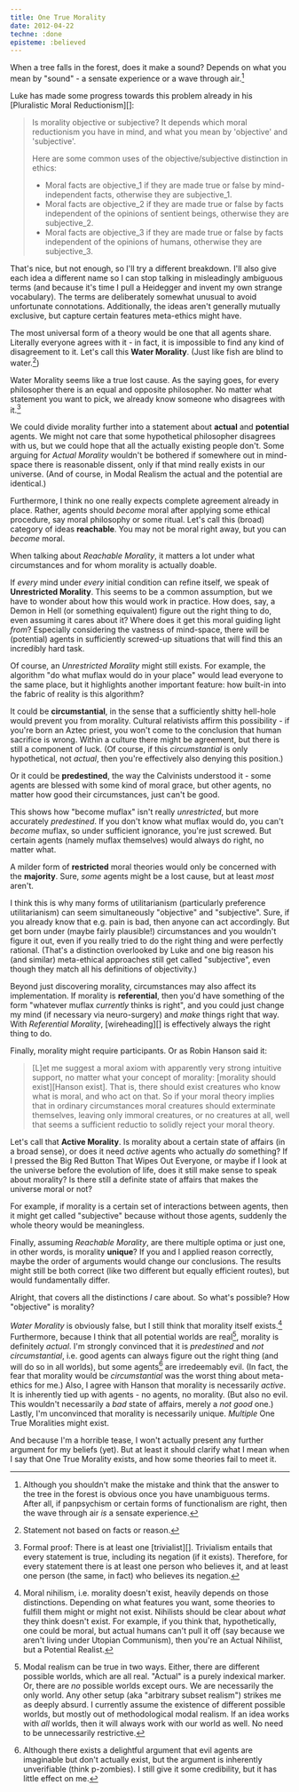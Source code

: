 ```yaml
---
title: One True Morality
date: 2012-04-22
techne: :done
episteme: :believed
---
```


When a tree falls in the forest, does it make a sound? Depends on what you mean by "sound" - a sensate experience or a wave through air.[^sound]

[^sound]: Although you shouldn't make the mistake and think that the answer to the tree in the forest is obvious once you have unambiguous terms. After all, if panpsychism or certain forms of functionalism are right, then the wave through air *is* a sensate experience.

Luke has made some progress towards this problem already in his [Pluralistic Moral Reductionism][]:

> Is morality objective or subjective? It depends which moral reductionism you have in mind, and what you mean by 'objective' and 'subjective'.
> 
> Here are some common uses of the objective/subjective distinction in ethics:
>
> - Moral facts are objective\_1 if they are made true or false by mind-independent facts, otherwise they are subjective\_1.
> - Moral facts are objective\_2 if they are made true or false by facts independent of the opinions of sentient beings, otherwise they are subjective\_2.
> - Moral facts are objective\_3 if they are made true or false by facts independent of the opinions of humans, otherwise they are subjective\_3.

That's nice, but not enough, so I'll try a different breakdown. I'll also give each idea a different name so I can stop talking in misleadingly ambiguous terms (and because it's time I pull a Heidegger and invent my own strange vocabulary). The terms are deliberately somewhat unusual to avoid unfortunate connotations. Additionally, the ideas aren't generally mutually exclusive, but capture certain features meta-ethics might have.

The most universal form of a theory would be one that all agents share. Literally everyone agrees with it - in fact, it is impossible to find any kind of disagreement to it. Let's call this **Water Morality**. (Just like fish are blind to water.[^fact])

[^fact]: Statement not based on facts or reason.

Water Morality seems like a true lost cause. As the saying goes, for every philosopher there is an equal and opposite philosopher. No matter what statement you want to pick, we already know someone who disagrees with it.[^formal]

[^formal]: Formal proof: There is at least one [trivialist][]. Trivialism entails that every statement is true, including its negation (if it exists). Therefore, for every statement there is at least one person who believes it, and at least one person (the same, in fact) who believes its negation.

We could divide morality further into a statement about **actual** and **potential** agents. We might not care that some hypothetical philosopher disagrees with us, but we could hope that all the actually existing people don't. Some arguing for *Actual Morality* wouldn't be bothered if somewhere out in mind-space there is reasonable dissent, only if that mind really exists in our universe. (And of course, in Modal Realism the actual and the potential are identical.)

Furthermore, I think no one really expects complete agreement already in place. Rather, agents should *become* moral after applying some ethical procedure, say moral philosophy or some ritual. Let's call this (broad) category of ideas **reachable**. You may not be moral right away, but you can *become* moral.

When talking about *Reachable Morality*, it matters a lot under what circumstances and for whom morality is actually doable.

If *every* mind under *every* initial condition can refine itself, we speak of **Unrestricted Morality**. This seems to be a common assumption, but we have to wonder about how this would work in practice. How does, say, a Demon in Hell (or something equivalent) figure out the right thing to do, even assuming it cares about it? Where does it get this moral guiding light *from*? Especially considering the vastness of mind-space, there will be (potential) agents in sufficiently screwed-up situations that will find this an incredibly hard task.

Of course, an *Unrestricted Morality* might still exists. For example, the algorithm "do what muflax would do in your place" would lead everyone to the same place, but it highlights another important feature: how built-in into the fabric of reality is this algorithm?

It could be **circumstantial**, in the sense that a sufficiently shitty hell-hole would prevent you from morality. Cultural relativists affirm this possibility - if you're born an Aztec priest, you won't come to the conclusion that human sacrifice is wrong. Within a culture there might be agreement, but there is still a component of luck. (Of course, if this *circumstantial* is only hypothetical, not *actual*, then you're effectively also denying this position.)

Or it could be **predestined**, the way the Calvinists understood it - some agents are blessed with some kind of moral grace, but other agents, no matter how good their circumstances, just can't be good. 

This shows how "become muflax" isn't really *unrestricted*, but more accurately *predestined*. If you don't know what muflax would do, you can't *become* muflax, so under sufficient ignorance, you're just screwed. But certain agents (namely muflax themselves) would always do right, no matter what.

A milder form of **restricted** moral theories would only be concerned with the **majority**. Sure, *some* agents might be a lost cause, but at least *most* aren't.

I think this is why many forms of utilitarianism (particularly preference utilitarianism) can seem simultaneously "objective" and "subjective". Sure, if you already know that e.g. pain is bad, then anyone can act accordingly. But get born under (maybe fairly plausible!) circumstances and you wouldn't figure it out, even if you really tried to do the right thing and were perfectly rational. (That's a distinction overlooked by Luke and one big reason his (and similar) meta-ethical approaches still get called "subjective", even though they match all his definitions of objectivity.)

Beyond just discovering morality, circumstances may also affect its implementation. If morality is **referential**, then you'd have something of the form "whatever muflax *currently* thinks is right", and you could just change my mind (if necessary via neuro-surgery) and *make* things right that way. With *Referential Morality*, [wireheading][] is effectively always the right thing to do.

Finally, morality might require participants. Or as Robin Hanson said it:

> [L]et me suggest a moral axiom with apparently very strong intuitive support, no matter what your concept of morality: [morality should exist][Hanson exist]. That is, there should exist creatures who know what is moral, and who act on that. So if your moral theory implies that in ordinary circumstances moral creatures should exterminate themselves, leaving only immoral creatures, or no creatures at all, well that seems a sufficient reductio to solidly reject your moral theory.

Let's call that **Active Morality**. Is morality about a certain state of affairs (in a broad sense), or does it need *active* agents who actually *do* something? If I pressed the Big Red Button That Wipes Out Everyone, or maybe if I look at the universe before the evolution of life, does it still make sense to speak about morality? Is there still a definite state of affairs that makes the universe moral or not?

For example, if morality is a certain set of interactions between agents, then it might get called "subjective" because without those agents, suddenly the whole theory would be meaningless.

Finally, assuming *Reachable Morality*, are there multiple optima or just one, in other words, is morality **unique**? If you and I applied reason correctly, maybe the order of arguments would change our conclusions. The results might still be both correct (like two different but equally efficient routes), but would fundamentally differ.

Alright, that covers all the distinctions *I* care about. So what's possible? How "objective" is morality?

*Water Morality* is obviously false, but I still think that morality itself exists.[^nihilist] Furthermore, because I think that all potential worlds are real[^modalrealism], morality is definitely *actual*. I'm strongly convinced that it is *predestined* and *not circumstantial*, i.e. good agents can always figure out the right thing (and will do so in all worlds), but some agents[^noevil] are irredeemably evil. (In fact, the fear that morality would be *circumstantial* was the worst thing about meta-ethics for me.) Also, I agree with Hanson that morality is necessarily *active*. It is inherently tied up with agents - no agents, no morality. (But also no evil. This wouldn't necessarily a *bad* state of affairs, merely a *not good* one.) Lastly, I'm unconvinced that morality is necessarily unique. *Multiple* One True Moralities might exist.

And because I'm a horrible tease, I won't actually present any further argument for my beliefs (yet). But at least it should clarify what I mean when I say that One True Morality exists, and how some theories fail to meet it.

[^noevil]: Although there exists a delightful argument that evil agents are imaginable but don't actually exist, but the argument is inherently unverifiable (think p-zombies). I still give it some credibility, but it has little effect on me.

[^nihilist]: Moral nihilism, i.e. morality doesn't exist, heavily depends on those distinctions. Depending on what features you want, some theories to fulfill them might or might not exist. Nihilists should be clear about *what* they think doesn't exist. For example, if you think that, hypothetically, one could be moral, but actual humans can't pull it off (say because we aren't living under Utopian Communism), then you're an Actual Nihilist, but a Potential Realist.

[^modalrealism]: Modal realism can be true in two ways. Either, there are different possible worlds, which are all real. "Actual" is a purely indexical marker. Or, there are *no* possible worlds except ours. We are necessarily the only world. Any other setup (aka "arbitrary subset realism") strikes me as deeply absurd. I currently assume the existence of different possible worlds, but mostly out of methodological modal realism. If an idea works with *all* worlds, then it will always work with our world as well. No need to be unnecessarily restrictive.
